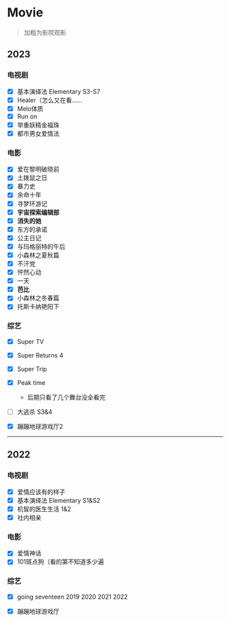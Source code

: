 # Movie 

> 加粗为影院观影

## 2023
### 电视剧<!-- {docsify-ignore} -->
- [x] 基本演绎法 Elementary S3-S7
- [x] Healer（怎么又在看……
- [x] Melo体质
- [x] Run on
- [x] 举重妖精金福珠
- [x] 都市男女爱情法

### 电影<!-- {docsify-ignore} -->
- [x] 爱在黎明破晓前
- [x] 土拨鼠之日
- [x] 暴力史
- [x] 余命十年
- [x] 寻梦环游记
- [x] **宇宙探索编辑部**
- [x] **消失的她**
- [x] 东方的承诺
- [x] 公主日记
- [x] 与玛格丽特的午后
- [x] 小森林之夏秋篇
- [x] 不汗党
- [x] 怦然心动
- [x] 一天
- [x] **芭比**
- [x] 小森林之冬春篇
- [x] 托斯卡纳艳阳下

### 综艺<!-- {docsify-ignore} -->
- [x] Super TV
- [x] Super Returns 4
- [x] Super Trip
- [x] Peak time
    - 后期只看了几个舞台没全看完
- [ ] 大逃杀 S3&4
- [x] 蹦蹦地球游戏厅2


---

## 2022
### 电视剧<!-- {docsify-ignore} -->
- [x] 爱情应该有的样子
- [x] 基本演绎法 Elementary S1&S2
- [x] 机智的医生生活 1&2
- [x] 社内相亲

### 电影<!-- {docsify-ignore} -->
- [x] 爱情神话
- [x] 101斑点狗（看的第不知道多少遍

### 综艺<!-- {docsify-ignore} -->
- [x] going seventeen 2019 2020 2021 2022
- [x] 蹦蹦地球游戏厅

